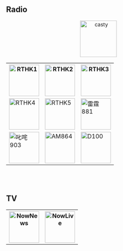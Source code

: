 <html>
<head>
<title>casty</title>
  <link rel="icon" type="image/png" href="https://raw.githubusercontent.com/Jac00000b/casty/master/5B1C6F6C-3FE1-4F66-9DCC-24C8604FA518.png" />
</head>

<body>
  <h2>Radio</h2>
  <center>
    <img src="https://raw.githubusercontent.com/Jac00000b/casty/master/5B1C6F6C-3FE1-4F66-9DCC-24C8604FA518.png" alt="casty" width="100" height="100">
 <table>
  <tr>
    <th><a href="../casty/rthk1.html"><img src="https://upload.wikimedia.org/wikipedia/zh/d/db/RTHK_Radio_1_Logo_%282019%29.svg" width="82" height="86" title="RTHK1" alt="RTHK1"></a></th>
    <th><a href="../casty/rthk2.html"><img src="https://upload.wikimedia.org/wikipedia/zh/b/b6/RTHK_Radio_2_Logo_%282019%29.svg" width="82" height="86" title="RTHK2" alt="RTHK2"></a></th>
    <th><a href="../casty/rthk3.html"><img src="https://upload.wikimedia.org/wikipedia/zh/4/48/RTHK_Radio_3_Logo_%282019%29.svg" width="82" height="86" title="RTHK3" alt="RTHK3"></a></th>
  </tr>
  <tr>
    <td><a href="../casty/rthk4.html"><img src="https://upload.wikimedia.org/wikipedia/zh/9/9f/RTHK_Radio_4_Logo_%282019%29.svg" width="82" height="86" title="RTHK4" alt="RTHK4"></a></td>
    <td><a href="../casty/rthk5.html"><img src="https://upload.wikimedia.org/wikipedia/zh/f/fb/RTHK_Radio_5_Logo_%282019%29.svg" width="82" height="86" title="RTHK5" alt="RTHK5"></a></td>
    <td><a href="../casty/881.html"><img src="https://upload.wikimedia.org/wikipedia/zh/5/52/CR1_Logo.svg" width="82" height="86" title="雷霆881" alt="雷霆881"></a></td>
  </tr>
  <tr>
    <td><a href="../casty/903.html"><img src="https://upload.wikimedia.org/wikipedia/zh/3/31/CR2_Logo.svg" width="82" height="86" title="叱咤903" alt="叱咤903"></a></td>
    <td><a href="../casty/AM864.html"><img src="https://upload.wikimedia.org/wikipedia/zh/c/cc/AM864.svg" width="82" height="86" title="AM864" alt="AM864"></a></td>
    <td><a href="../casty/d100.html"><img src="https://raw.githubusercontent.com/Jac00000b/casty/master/0F3CD94A-BE23-4613-9EDF-DDAC9D2BF9B9.png" width="82" height="86" title="D100" alt="D100"></a></td>
  </tr>
</table>
  </center>
  <br>
  <br>
  <h2>TV</h2>
   <center>
<table>
  <tr>
    <th><a href="https://ewcdnsite07.nowe.com/session/09-b1195cfbe3aa8a7b9a88523d2e567/Content/HLS/LIVE/Channel(HLS_CH332)/index.m3u8?token=6261b07ef5a19d07b49f3fc2ba5d7c38_1563738516"><img src="https://news.now.com/revamp2014/images/news_logo_400.png" width="82" height="86" title="NowNews" alt="NowNews"></a></th>
    <th><a href="https://ewcdnsite05.nowe.com/session/09-4e309a692689972620a055b5c58af/Content/HLS/LIVE/Channel(HLS_CH331)/index.m3u8?token=b75e7f27661ee76e905409cb50450684_1563736875"><img src="http://nowtv.now.com/upload_data/images/1121247" width="82" height="86" title="NowLive" alt="NowLive"></a></th>
  </tr>
</table>
  </center> 
</body>

</html>
